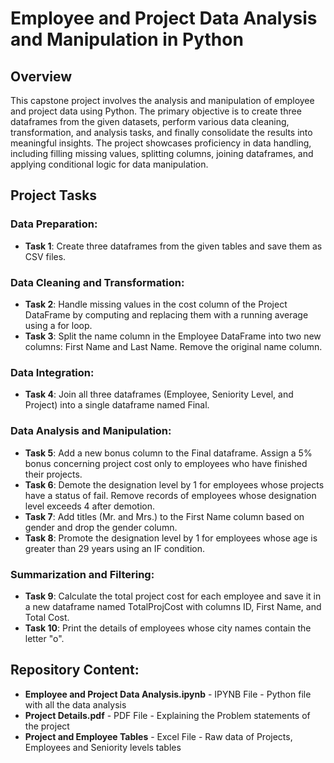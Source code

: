 # Employee and Project Data Analysis and Manipulation in Python

## Overview
This capstone project involves the analysis and manipulation of employee and project data using Python. The primary objective is to create three dataframes from the given datasets, perform various data cleaning, transformation, and analysis tasks, and finally consolidate the results into meaningful insights. The project showcases proficiency in data handling, including filling missing values, splitting columns, joining dataframes, and applying conditional logic for data manipulation.

## Project Tasks

### Data Preparation:
- **Task 1**: Create three dataframes from the given tables and save them as CSV files. 

### Data Cleaning and Transformation:
- **Task 2**: Handle missing values in the cost column of the Project DataFrame by computing and replacing them with a running average using a for loop.
- **Task 3**: Split the name column in the Employee DataFrame into two new columns: First Name and Last Name. Remove the original name column.

### Data Integration:
- **Task 4**: Join all three dataframes (Employee, Seniority Level, and Project) into a single dataframe named Final.

### Data Analysis and Manipulation:
- **Task 5**: Add a new bonus column to the Final dataframe. Assign a 5% bonus concerning project cost only to employees who have finished their projects.
- **Task 6**: Demote the designation level by 1 for employees whose projects have a status of fail. Remove records of employees whose designation level exceeds 4 after demotion.
- **Task 7**: Add titles (Mr. and Mrs.) to the First Name column based on gender and drop the gender column.
- **Task 8**: Promote the designation level by 1 for employees whose age is greater than 29 years using an IF condition.

### Summarization and Filtering:
- **Task 9**: Calculate the total project cost for each employee and save it in a new dataframe named TotalProjCost with columns ID, First Name, and Total Cost.
- **Task 10**: Print the details of employees whose city names contain the letter "o".

## Repository Content:
-  **Employee and Project Data Analysis.ipynb** - IPYNB File - Python file with all the data analysis
-  **Project Details.pdf** - PDF File - Explaining the Problem statements of the project
-  **Project and Employee Tables** - Excel File - Raw data of Projects, Employees and Seniority levels tables

